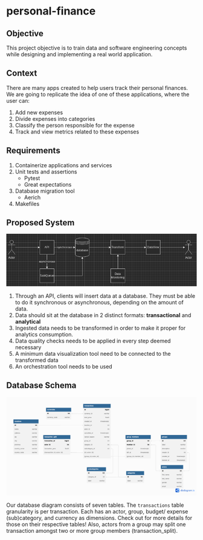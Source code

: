 # personal-finance

## Objective

This project objective is to train data and software engineering concepts while designing and implementing a real world application.

## Context

There are many apps created to help users track their personal finances. We are going to replicate the idea of one of these applications, where the user can:
1. Add new expenses
2. Divide expenses into categories
3. Classify the person responsible for the expense
4. Track and view metrics related to these expenses

## Requirements

1. Containerize applications and services
2. Unit tests and assertions
	- Pytest
	- Great expectations
3. Database migration tool
   - Aerich
4. Makefiles

## Proposed System

![system](./diagrams/system.png)

1. Through an API, clients will insert data at a database. They must be able to do it synchronous or asynchronous, depending on the amount of data.
2. Data should sit at the database in 2 distinct formats: **transactional** and **analytical**
3. Ingested data needs to be transformed in order to make it proper for analytics consumption.
4. Data quality checks needs to be applied in every step deemed necessary
5. A minimum data visualization tool need to be connected to the transformed data
6. An orchestration tool needs to be used

## Database Schema

![schema](./diagrams/schema.png)

Our database diagram consists of seven tables. The `transactions` table granularity is per transaction. Each has an actor, group, budget/ expense (sub)category, and currency as dimensions. Check out for more details for those on their respective tables! Also, actors from a group may split one transaction amongst two or more group members (transaction_split).